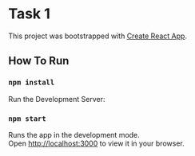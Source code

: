 # Task 1

This project was bootstrapped with [Create React App](https://github.com/facebook/create-react-app).

## How To Run 

### `npm install`

Run the Development Server:

### `npm start`

Runs the app in the development mode.\
Open [http://localhost:3000](http://localhost:3000) to view it in your browser.




